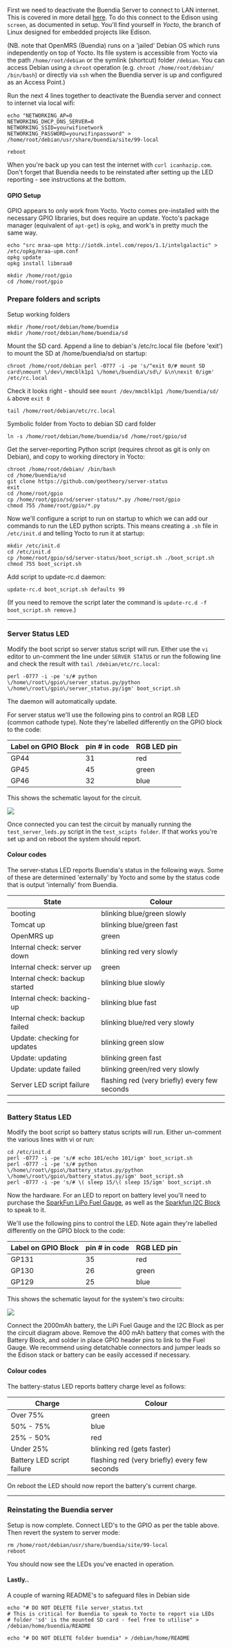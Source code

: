 First we need to deactivate the Buendia Server to connect to LAN internet.  This is covered in more detail [here](https://github.com/projectbuendia/buendia/wiki/Setting-up-an-Edison).  To do this connect to the Edison using `screen`, as documented in setup.  You'll find yourself in _Yocto_, the branch of Linux designed for embedded projects like Edison.

(NB. note that OpenMRS (Buendia) runs on a 'jailed' Debian OS which runs independently on top of Yocto. Its file system is accessible from Yocto via the path `/home/root/debian` or the symlink (shortcut) folder `/debian`.  You can access Debian using a `chroot` operation (e.g. `chroot /home/root/debian/ /bin/bash`) or directly via `ssh` when the Buendia server is up and configured as an Access Point.)

Run the next 4 lines together to deactivate the Buendia server and connect to internet via local wifi:

    echo "NETWORKING_AP=0
    NETWORKING_DHCP_DNS_SERVER=0
    NETWORKING_SSID=yourwifinetwork
    NETWORKING_PASSWORD=yourwifinpassword" > /home/root/debian/usr/share/buendia/site/99-local
    
    reboot

When you're back up you can test the internet with `curl icanhazip.com`.  Don't forget that Buendia needs to be reinstated after setting up the LED reporting - see instructions at the bottom.


#### GPIO Setup

GPIO appears to only work from Yocto.  Yocto comes pre-installed with the necessary GPIO libraries, but does require an update.  Yocto's package manager (equivalent of `apt-get`) is `opkg`, and work's in pretty much the same way.

    echo "src mraa-upm http://iotdk.intel.com/repos/1.1/intelgalactic" > /etc/opkg/mraa-upm.conf
    opkg update
    opkg install libmraa0
    
    mkdir /home/root/gpio
    cd /home/root/gpio


### Prepare folders and scripts

Setup working folders

    mkdir /home/root/debian/home/buendia
    mkdir /home/root/debian/home/buendia/sd

Mount the SD card.  Append a line to debian's /etc/rc.local file (before 'exit') to mount the SD at /home/buendia/sd on startup:

    chroot /home/root/debian perl -0777 -i -pe 's/^exit 0/# mount SD card\nmount \/dev\/mmcblk1p1 \/home\/buendia\/sd\/ &\n\nexit 0/igm' /etc/rc.local

Check it looks right - should see `mount /dev/mmcblk1p1 /home/buendia/sd/ &` above `exit 0`

    tail /home/root/debian/etc/rc.local

Symbolic folder from Yocto to debian SD card folder

    ln -s /home/root/debian/home/buendia/sd /home/root/gpio/sd

Get the server-reporting Python script (requires chroot as git is only on Debian), and copy to working directory in Yocto:

    chroot /home/root/debian/ /bin/bash
    cd /home/buendia/sd
    git clone https://github.com/geotheory/server-status
    exit
    cd /home/root/gpio
    cp /home/root/gpio/sd/server-status/*.py /home/root/gpio
    chmod 755 /home/root/gpio/*.py

Now we'll configure a script to run on startup to which we can add our commands to run the LED python scripts.  This means creating a `.sh` file in `/etc/init.d` and telling Yocto to run it at startup:

    mkdir /etc/init.d
    cd /etc/init.d
    cp /home/root/gpio/sd/server-status/boot_script.sh ./boot_script.sh
    chmod 755 boot_script.sh

Add script to update-rc.d daemon:

    update-rc.d boot_script.sh defaults 99

(If you need to remove the script later the command is `update-rc.d -f boot_script.sh remove`.)

--------------------------


### Server Status LED

Modify the boot script so server status script will run.  Either use the `vi` editor to un-comment the line under `SERVER STATUS` or run the following line and check the result with `tail /debian/etc/rc.local`:

    perl -0777 -i -pe 's/# python \/home\/root\/gpio\/server_status.py/python \/home\/root\/gpio\/server_status.py/igm' boot_script.sh

The daemon will automatically update.

For server status we'll use the following pins to control an RGB LED (common cathode type). Note they're labelled differently on the GPIO block to the code:

| Label on GPIO Block  | pin # in code | RGB LED pin |
| ------------- | ------------- | ------------- |
| GP44  | 31  | red |
| GP45  | 45  | green |
| GP46  | 32  | blue |

This shows the schematic layout for the circuit.

![](https://cdn.rawgit.com/geotheory/server-status/master/setup/img/Buendia-server.svg)

Once connected you can test the circuit by manually running the `test_server_leds.py` script in the `test_scipts folder`.  If that works you're set up and on reboot the system should report.

#### Colour codes

The server-status LED reports Buendia's status in the following ways.  Some of these are determined 'externally' by Yocto and some by the status code that is output 'internally' from Buendia.

| State                          | Colour |
| -------------                  | ------------- |
| booting                        | blinking blue/green slowly |
| Tomcat up                      | blinking blue/green fast |
| OpenMRS up                     | green |
| Internal check: server down    | blinking red very slowly |
| Internal check: server up      | green |
| Internal check: backup started | blinking blue slowly |
| Internal check: backing-up     | blinking blue fast |
| Internal check: backup failed  | blinking blue/red very slowly |
| Update: checking for updates   | blinking green slow |
| Update: updating               | blinking green fast |
| Update: update failed          | blinking green/red very slowly |
| Server LED script failure      | flashing red (very briefly) every few seconds|
-------------------------


### Battery Status LED

Modify the boot script so battery status scripts will run.  Either un-comment the various lines with vi or run:

    cd /etc/init.d
    perl -0777 -i -pe 's/# echo 101/echo 101/igm' boot_script.sh
    perl -0777 -i -pe 's/# python \/home\/root\/gpio\/battery_status.py/python \/home\/root\/gpio\/battery_status.py/igm' boot_script.sh
    perl -0777 -i -pe 's/# \( sleep 15/\( sleep 15/igm' boot_script.sh

Now the hardware.  For an LED to report on battery level you'll need to purchase the [SparkFun LiPo Fuel Gauge](https://www.sparkfun.com/products/10617), as well as the [Sparkfun I2C Block](https://www.sparkfun.com/products/13034) to speak to it.

We'll use the following pins to control the LED. Note again they're labelled differently on the GPIO block to the code:

| Label on GPIO Block  | pin # in code | RGB LED pin |
| ------ | --- | ----- |
| GP131  | 35  | red   |
| GP130  | 26  | green |
| GP129  | 25  | blue  |

This shows the schematic layout for the system's two circuits:

![](https://cdn.rawgit.com/geotheory/server-status/master/setup/img/Buendia-battery.svg)

Connect the 2000mAh battery, the LiPi Fuel Gauge and the I2C Block as per the circuit diagram above.  Remove the 400 mAh battery that comes with the Battery Block, and solder in place GPIO header pins to link to the Fuel Gauge.  We recommend using detatchable connectors and jumper leads so the Edison stack or battery can be easily accessed if necessary.

#### Colour codes

The battery-status LED reports battery charge level as follows:

| Charge     | Colour |
| ---------- | ------ |
| Over 75%   | green  |
| 50% - 75%  | blue   |
| 25% - 50%  | red    |
| Under 25%  | blinking red (gets faster) |
| Battery LED script failure     | flashing red (very briefly) every few seconds |

On reboot the LED should now report the battery's current charge.

--------------------------


### Reinstating the Buendia server

Setup is now complete.  Connect LED's to the GPIO as per the table above. Then revert the system to server mode:

    rm /home/root/debian/usr/share/buendia/site/99-local
    reboot

You should now see the LEDs you've enacted in operation.

#### Lastly..

A couple of warning README's to safeguard files in Debian side

    echo "# DO NOT DELETE file server_status.txt
    # This is critical for Buendia to speak to Yocto to report via LEDs
    # folder 'sd' is the mounted SD card - feel free to utilise" > /debian/home/buendia/README

    echo "# DO NOT DELETE folder buendia" > /debian/home/README

